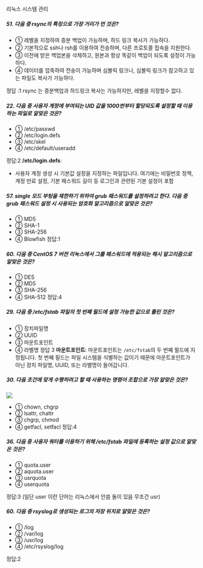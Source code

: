 리눅스 시스템 관리


##### 51. 다음 중 rsync의 특징으로 가장 거리가 먼 것은?

- ① 레벨을 지정하여 증분 백업이 가능하며, 하드 링크 복사가 가능하다.
- ② 기본적으로 ssh나 rsh를 이용하여 전송하며, 다른 프로토콜 접속을 지원한다.
- ③ 이전에 받은 백업본을 삭제하고, 원본과 항상 똑같이 백업이 되도록 설정이 가능하다.
- ④ 데이터를 압축하여 전송이 가능하며 심볼릭 링크나, 심볼릭 링크가 참고하고 있는 파일도 복사가 가능하다.

정답 :1
rsync 는 증분백업과 하드링크 복사는 가능하지만, 레벨을 지정할수 없다.

##### 22. 다음 중 사용자 계정에 부여되는 UID 값을 1000번부터 할당되도록 설정할 때 이용하는 파일로 알맞은 것은?

- ① /etc/passwd
- ② /etc/login.defs
- ③ /etc/skel
- ④ /etc/default/useradd

정답:2
**/etc/login.defs**:
- 사용자 계정 생성 시 기본값 설정을 지정하는 파일입니다. 여기에는 비밀번호 정책, 계정 만료 설정, 기본 패스워드 길이 등 로그인과 관련된 기본 설정이 포함

##### 57. single 모드 부팅을 제한하기 위하여 grub 패스워드를 설정하려고 한다. 다음 중 grub 패스워드 설정 시 사용되는 암호화 알고리즘으로 알맞은 것은?

- ① MD5
- ② SHA-1
- ③ SHA-256
- ④ Blowfish
정답:1
##### 60. 다음 중 CentOS 7 버전 리눅스에서 그룹 패스워드에 적용되는 해시 알고리즘으로 알맞은 것은?

- ① DES
- ② MD5
- ③ SHA-256
- ④ SHA-512
정답:4

##### 29. 다음 중 /etc/fstab 파일의 첫 번째 필드에 설정 가능한 값으로 틀린 것은?

- ① 장치파일명
- ② UUID
- ③ 마운트포인트
- ④ 라벨명
정답 3
**마운트포인트**: 마운트포인트는 `/etc/fstab`의 두 번째 필드에 지정됩니다. 첫 번째 필드는 파일 시스템을 식별하는 값이기 때문에 마운트포인트가 아닌 장치 파일명, UUID, 또는 라벨명이 들어갑니다.

##### 30. 다음 조건에 맞게 수행하려고 할 때 사용하는 명령어 조합으로 가장 알맞은 것은?

![](https://www.kinz.kr/data/exam/4ppsKIox/r120140913m30-aahkiY_1e.gif)

- ① chown, chgrp
- ② lsattr, chattr
- ③ chgrp, chmod
- ④ getfacl, setfacl
정답:4 

##### 36. 다음 중 사용자 쿼터를 이용하기 위해 /etc/fstab 파일에 등록하는 설정 값으로 알맞은 것은?

- ① quota.user
- ② aquota.user
- ③ usrquota
- ④ userquota

정답:3 (일단 user 이란 단어는 리눅스에서 안씀 둘이 있음 무조건 usr)

##### 60. 다음 중 rsyslog로 생성되는 로그의 저장 위치로 알맞은 것은?

- ① /log
- ② /var/log
- ③ /usr/log
- ④ /etc/rsyslog/log

정답:2
